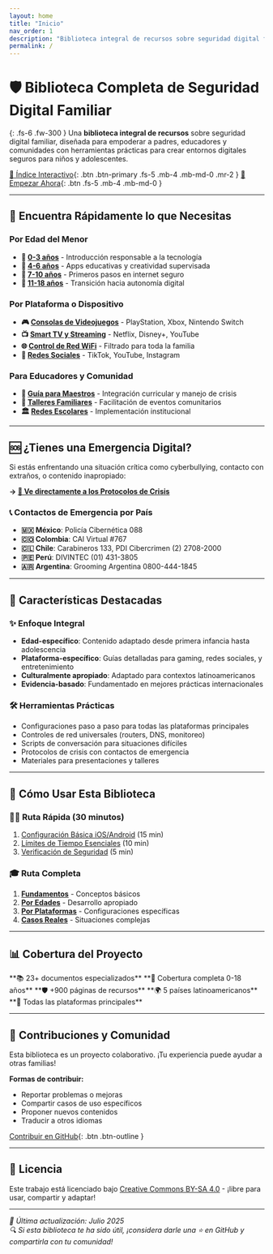 ```yaml
---
layout: home
title: "Inicio"
nav_order: 1
description: "Biblioteca integral de recursos sobre seguridad digital familiar para empoderar a padres, educadores y comunidades"
permalink: /
---
```


# 🛡️ Biblioteca Completa de Seguridad Digital Familiar

{: .fs-6 .fw-300 }
Una **biblioteca integral de recursos** sobre seguridad digital familiar, diseñada para empoderar a padres, educadores y comunidades con herramientas prácticas para crear entornos digitales seguros para niños y adolescentes.

[🧭 Índice Interactivo](INDICE-INTERACTIVO.md){: .btn .btn-primary .fs-5 .mb-4 .mb-md-0 .mr-2 }
[🚀 Empezar Ahora](Controles_Parentales.md){: .btn .fs-5 .mb-4 .mb-md-0 }

---

## 🎯 Encuentra Rápidamente lo que Necesitas

<div class="code-example" markdown="1">

### Por Edad del Menor
- **👶 [0-3 años](apps_recomendadas_0-3.md)** - Introducción responsable a la tecnología
- **🎈 [4-6 años](apps_recomendadas_4-6.md)** - Apps educativas y creatividad supervisada  
- **🌱 [7-10 años](SeguridadOnlineParaNinos7-10.md)** - Primeros pasos en internet seguro
- **🚀 [11-18 años](ControlesParentalesAdolescentes.md)** - Transición hacia autonomía digital

### Por Plataforma o Dispositivo
- **🎮 [Consolas de Videojuegos](ControlesParentalesConsolas.md)** - PlayStation, Xbox, Nintendo Switch
- **📺 [Smart TV y Streaming](ControlesParentalesSmartTV.md)** - Netflix, Disney+, YouTube
- **🌐 [Control de Red WiFi](ControlParentalRedHogares.md)** - Filtrado para toda la familia
- **📱 [Redes Sociales](SeguridadTikTok.md)** - TikTok, YouTube, Instagram

### Para Educadores y Comunidad
- **🏫 [Guía para Maestros](GuiaParaMaestros.md)** - Integración curricular y manejo de crisis
- **👥 [Talleres Familiares](TallerFamiliar.md)** - Facilitación de eventos comunitarios
- **🏛️ [Redes Escolares](ControlParentalRedEscuelas.md)** - Implementación institucional

</div>

---

## 🆘 ¿Tienes una Emergencia Digital?

Si estás enfrentando una situación crítica como cyberbullying, contacto con extraños, o contenido inapropiado:

**→ [🚨 Ve directamente a los Protocolos de Crisis](casos-uso-especificos.md)**

### 📞 Contactos de Emergencia por País
- **🇲🇽 México**: Policía Cibernética 088
- **🇨🇴 Colombia**: CAI Virtual #767
- **🇨🇱 Chile**: Carabineros 133, PDI Cibercrimen (2) 2708-2000
- **🇵🇪 Perú**: DIVINTEC (01) 431-3805
- **🇦🇷 Argentina**: Grooming Argentina 0800-444-1845

---

## 🌟 Características Destacadas

### ✨ **Enfoque Integral**
- **Edad-específico**: Contenido adaptado desde primera infancia hasta adolescencia
- **Plataforma-específico**: Guías detalladas para gaming, redes sociales, y entretenimiento
- **Culturalmente apropiado**: Adaptado para contextos latinoamericanos
- **Evidencia-basado**: Fundamentado en mejores prácticas internacionales

### 🛠️ **Herramientas Prácticas**
- Configuraciones paso a paso para todas las plataformas principales
- Controles de red universales (routers, DNS, monitoreo)
- Scripts de conversación para situaciones difíciles
- Protocolos de crisis con contactos de emergencia
- Materiales para presentaciones y talleres

---

## 🚀 Cómo Usar Esta Biblioteca

### 🏃‍♂️ **Ruta Rápida (30 minutos)**
1. [Configuración Básica iOS/Android](propuesta-guia-visual-interactiva.md) (15 min)
2. [Límites de Tiempo Esenciales](Controles_Parentales.md) (10 min)
3. [Verificación de Seguridad](Controles_Parentales.md) (5 min)

### 🎓 **Ruta Completa**
1. **[Fundamentos](Controles_Parentales.md)** - Conceptos básicos
2. **[Por Edades](apps_recomendadas_0-3.md)** - Desarrollo apropiado  
3. **[Por Plataformas](SeguridadYouTube.md)** - Configuraciones específicas
4. **[Casos Reales](casos-uso-especificos.md)** - Situaciones complejas

---

## 📊 Cobertura del Proyecto

<div class="code-example" markdown="1">
**📚 23+ documentos especializados**  
**🎯 Cobertura completa 0-18 años**  
**🛡️ +900 páginas de recursos**  
**🌍 5 países latinoamericanos**  
**📱 Todas las plataformas principales**
</div>

---

## 🤝 Contribuciones y Comunidad

Esta biblioteca es un proyecto colaborativo. ¡Tu experiencia puede ayudar a otras familias!

**Formas de contribuir:**
- Reportar problemas o mejoras
- Compartir casos de uso específicos  
- Proponer nuevos contenidos
- Traducir a otros idiomas

[Contribuir en GitHub](https://github.com/tu-usuario/ControlesParentales){: .btn .btn-outline }

---

## 📄 Licencia

Este trabajo está licenciado bajo [Creative Commons BY-SA 4.0](https://creativecommons.org/licenses/by-sa/4.0/) - ¡libre para usar, compartir y adaptar!

---

*📅 Última actualización: Julio 2025*  
*🔍 Si esta biblioteca te ha sido útil, ¡considera darle una ⭐ en GitHub y compartirla con tu comunidad!* 